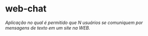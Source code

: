 # web-chat
*Aplicação no qual é permitido que N usuários se comuniquem por mensagens de texto em um site na WEB.* 
